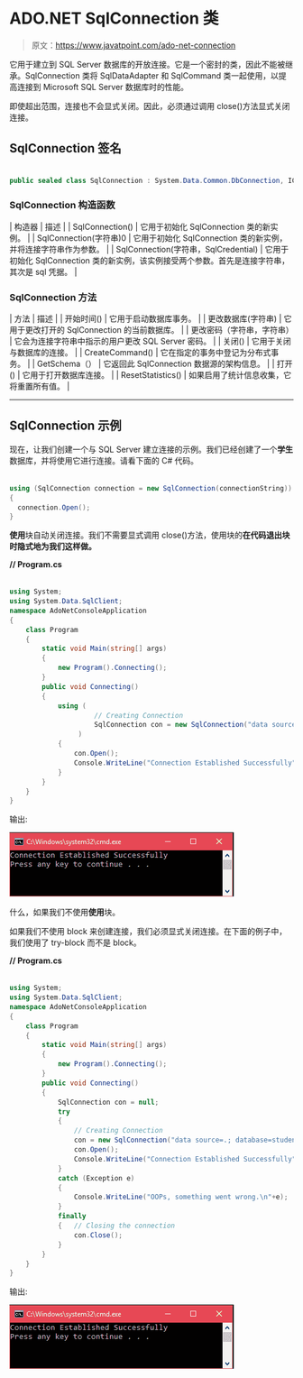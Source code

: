 # ADO.NET SqlConnection 类

> 原文：<https://www.javatpoint.com/ado-net-connection>

它用于建立到 SQL Server 数据库的开放连接。它是一个密封的类，因此不能被继承。SqlConnection 类将 SqlDataAdapter 和 SqlCommand 类一起使用，以提高连接到 Microsoft SQL Server 数据库时的性能。

即使超出范围，连接也不会显式关闭。因此，必须通过调用 close()方法显式关闭连接。

## SqlConnection 签名

```cs

public sealed class SqlConnection : System.Data.Common.DbConnection, ICloneable, IDisposable

```

### SqlConnection 构造函数

| 构造器 | 描述 |
| SqlConnection() | 它用于初始化 SqlConnection 类的新实例。 |
| SqlConnection(字符串)0 | 它用于初始化 SqlConnection 类的新实例，并将连接字符串作为参数。 |
| SqlConnection(字符串，SqlCredential) | 它用于初始化 SqlConnection 类的新实例，该实例接受两个参数。首先是连接字符串，其次是 sql 凭据。 |

### SqlConnection 方法

| 方法 | 描述 |
| 开始时间() | 它用于启动数据库事务。 |
| 更改数据库(字符串) | 它用于更改打开的 SqlConnection 的当前数据库。 |
| 更改密码（字符串，字符串） | 它会为连接字符串中指示的用户更改 SQL Server 密码。 |
| 关闭() | 它用于关闭与数据库的连接。 |
| CreateCommand() | 它在指定的事务中登记为分布式事务。 |
| GetSchema（） | 它返回此 SqlConnection 数据源的架构信息。 |
| 打开() | 它用于打开数据库连接。 |
| ResetStatistics() | 如果启用了统计信息收集，它将重置所有值。 |

* * *

## SqlConnection 示例

现在，让我们创建一个与 SQL Server 建立连接的示例。我们已经创建了一个**学生**数据库，并将使用它进行连接。请看下面的 C# 代码。

```cs

using (SqlConnection connection = new SqlConnection(connectionString))  
{  
  connection.Open();       
}

```

**使用**块自动关闭连接。我们不需要显式调用 close()方法，使用块的**在代码退出块时隐式地为我们这样做。**

**// Program.cs**

```cs

using System;
using System.Data.SqlClient;
namespace AdoNetConsoleApplication
{
    class Program
    {
        static void Main(string[] args)
        {
            new Program().Connecting();
        }
        public void Connecting()
        {
            using (
                     // Creating Connection
                     SqlConnection con = new SqlConnection("data source=.; database=student; integrated security=SSPI")
                 )
            {
                con.Open();
                Console.WriteLine("Connection Established Successfully");
            }
        }
    }
}

```

输出:

![ADO Net SqlConnection Class 1](img/7405f45f73b0fdd5c31521da1771c8b9.png)

什么，如果我们不使用**使用**块。

如果我们不使用 block 来创建连接，我们必须显式关闭连接。在下面的例子中，我们使用了 try-block 而不是 block。

**// Program.cs**

```cs

using System;
using System.Data.SqlClient;
namespace AdoNetConsoleApplication
{
    class Program
    {
        static void Main(string[] args)
        {
            new Program().Connecting();
        }
        public void Connecting()
        {
            SqlConnection con = null;
            try
            {
                // Creating Connection
                con = new SqlConnection("data source=.; database=student; integrated security=SSPI");
                con.Open();
                Console.WriteLine("Connection Established Successfully");
            }
            catch (Exception e)
            {
                Console.WriteLine("OOPs, something went wrong.\n"+e);
            }
            finally
            {   // Closing the connection
                con.Close();
            }
        }
    }
}

```

输出:

![ADO Net Sqlconnection Class 2](img/888a9633cc60787b1eb4361aecfb0e73.png)